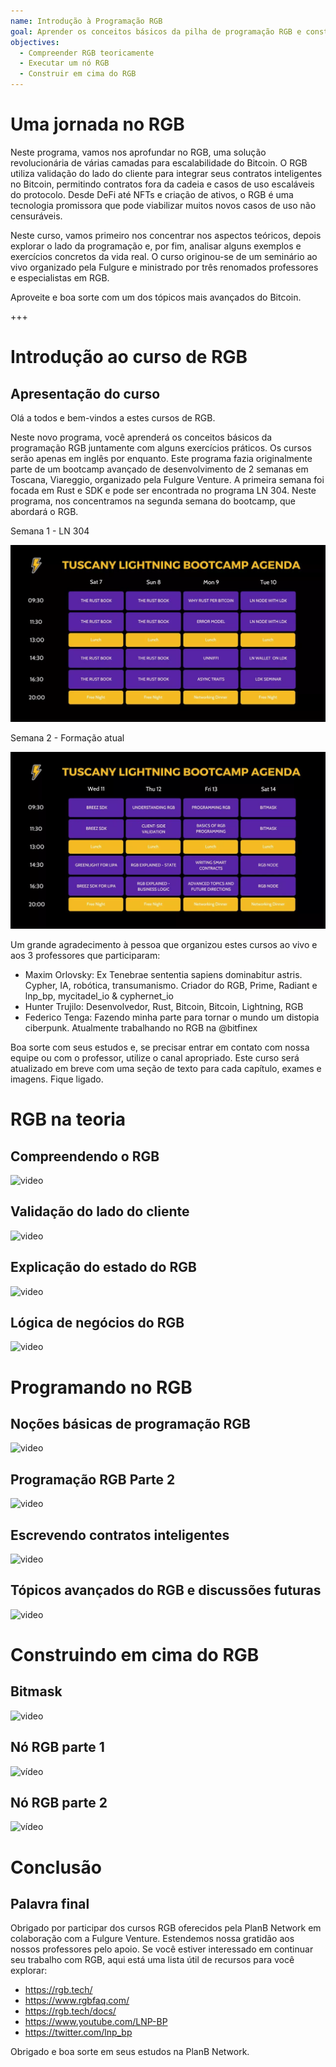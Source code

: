 ```yaml
---
name: Introdução à Programação RGB
goal: Aprender os conceitos básicos da pilha de programação RGB e construir suas primeiras aplicações RGB
objectives:
  - Compreender RGB teoricamente
  - Executar um nó RGB
  - Construir em cima do RGB
---
```


# Uma jornada no RGB

Neste programa, vamos nos aprofundar no RGB, uma solução revolucionária de várias camadas para escalabilidade do Bitcoin. O RGB utiliza validação do lado do cliente para integrar seus contratos inteligentes no Bitcoin, permitindo contratos fora da cadeia e casos de uso escaláveis do protocolo. Desde DeFi até NFTs e criação de ativos, o RGB é uma tecnologia promissora que pode viabilizar muitos novos casos de uso não censuráveis.

Neste curso, vamos primeiro nos concentrar nos aspectos teóricos, depois explorar o lado da programação e, por fim, analisar alguns exemplos e exercícios concretos da vida real. O curso originou-se de um seminário ao vivo organizado pela Fulgure e ministrado por três renomados professores e especialistas em RGB.

Aproveite e boa sorte com um dos tópicos mais avançados do Bitcoin.

+++

# Introdução ao curso de RGB

## Apresentação do curso

Olá a todos e bem-vindos a estes cursos de RGB.

Neste novo programa, você aprenderá os conceitos básicos da programação RGB juntamente com alguns exercícios práticos. Os cursos serão apenas em inglês por enquanto. Este programa fazia originalmente parte de um bootcamp avançado de desenvolvimento de 2 semanas em Toscana, Viareggio, organizado pela Fulgure Venture. A primeira semana foi focada em Rust e SDK e pode ser encontrada no programa LN 304. Neste programa, nos concentramos na segunda semana do bootcamp, que abordará o RGB.

Semana 1 - LN 304

![image](assets/image/1.webp)

Semana 2 - Formação atual

![image](assets/image/2.webp)

Um grande agradecimento à pessoa que organizou estes cursos ao vivo e aos 3 professores que participaram:

- Maxim Orlovsky: Ex Tenebrae sententia sapiens dominabitur astris. Cypher, IA, robótica, transumanismo. Criador do RGB, Prime, Radiant e lnp_bp, mycitadel_io & cyphernet_io
- Hunter Trujilo: Desenvolvedor, Rust, Bitcoin, Bitcoin, Lightning, RGB
- Federico Tenga: Fazendo minha parte para tornar o mundo um distopia ciberpunk. Atualmente trabalhando no RGB na @bitfinex

Boa sorte com seus estudos e, se precisar entrar em contato com nossa equipe ou com o professor, utilize o canal apropriado. Este curso será atualizado em breve com uma seção de texto para cada capítulo, exames e imagens. Fique ligado.

# RGB na teoria

## Compreendendo o RGB

![video](https://youtu.be/AF2XbifPGXM)

## Validação do lado do cliente

![video](https://youtu.be/FS6PDprWl5Q)

## Explicação do estado do RGB

![video](https://youtu.be/tmAVdyXGmj4)

## Lógica de negócios do RGB

![video](https://youtu.be/lUTjeuM0oTA)

# Programando no RGB

## Noções básicas de programação RGB

![video](https://youtu.be/Uo1UoxiImsI)

## Programação RGB Parte 2

![video](https://youtu.be/sVoKIi-1XbY)

## Escrevendo contratos inteligentes

![video](https://youtu.be/GRwS-NvWF3I)

## Tópicos avançados do RGB e discussões futuras

![video](https://youtu.be/mqCupTlDbA0)

# Construindo em cima do RGB

## Bitmask

![video](https://youtu.be/nbUtV8GOR_U)
## Nó RGB parte 1 
![vídeo](https://youtu.be/5iAhsgCSL3U)

## Nó RGB parte 2

![vídeo](https://youtu.be/piQQH4Q2nr0)


# Conclusão 

## Palavra final

Obrigado por participar dos cursos RGB oferecidos pela PlanB Network em colaboração com a Fulgure Venture. Estendemos nossa gratidão aos nossos professores pelo apoio. Se você estiver interessado em continuar seu trabalho com RGB, aqui está uma lista útil de recursos para você explorar:

- https://rgb.tech/
- https://www.rgbfaq.com/
- https://rgb.tech/docs/
- https://www.youtube.com/LNP-BP
- https://twitter.com/lnp_bp

Obrigado e boa sorte em seus estudos na PlanB Network.
